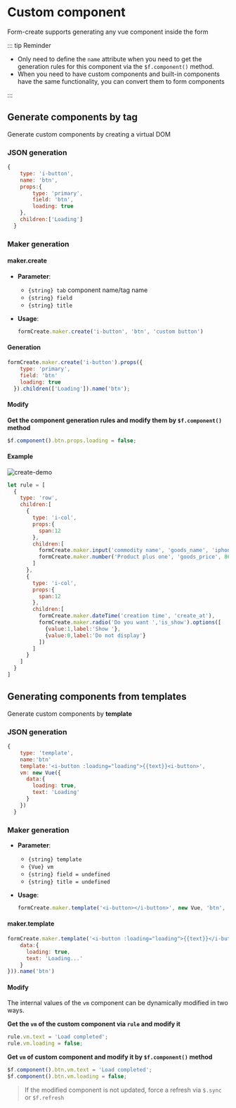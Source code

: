 # Custom component

Form-create supports generating any vue component inside the form

::: tip Reminder

- Only need to define the `name` attribute when you need to get the generation rules for this component via the `$f.component()` method.
- When you need to have custom components and built-in components have the same functionality, you can convert them to form components

:::


## Generate components by tag

Generate custom components by creating a virtual DOM

### JSON generation
```js
{
    type: 'i-button',
    name: 'btn',
    props:{
        type: 'primary',
        field: 'btn',
        loading: true
    },
    children:['Loading']
  }
```

### Maker generation

#### maker.create

- **Parameter**:
  - `{string} tab` component name/tag name
  - `{string} field`
  - `{string} title`

- **Usage**:

  ```js
  formCreate.maker.create('i-button', 'btn', 'custom button')
  ```

#### Generation

```js
formCreate.maker.create('i-button').props({
    type: 'primary',
    field: 'btn'
    loading: true
  }).children(['Loading']).name('btn');
```


#### Modify

**Get the component generation rules and modify them by `$f.component()` method**

```js
$f.component().btn.props.loading = false;
```

#### Example

![create-demo](/img/create-demo.jpg)

```js
let rule = [
  {
    type: 'row',
    children:[
      {
        type: 'i-col',
        props:{
          span:12
        },
        children:[
          formCreate.maker.input('commodity name', 'goods_name', 'iphone'),
          formCreate.maker.number('Product plus one', 'goods_price', 8688)
        ]
      },
      {
        type: 'i-col',
        props:{
          span:12
        },
        children:[
          formCreate.maker.dateTime('creation time', 'create_at'),
          formCreate.maker.radio('Do you want ','is_show').options([
            {value:1,label:'Show '},
            {value:0,label:'Do not display'}
          ])
        ]
      }
    ]
  }
]
```



## Generating components from templates

Generate custom components by **template**


### JSON generation
```js
{
    type: 'template',
    name:'btn'
    template:'<i-button :loading="loading">{{text}}<i-button>',
    vm: new Vue({
      data:{
        loading: true,
        text: 'Loading'
      }
    })
  }
```


### Maker generation

- **Parameter**:
  - `{string} template`
  - `{Vue} vm`
  - `{string} field = undefined`
  - `{string} title = undefined`

- **Usage**:

  ```js
  formCreate.maker.template('<i-button></i-button>', new Vue, 'btn', 'custom button')
  ```

#### maker.template

```js
formCreate.maker.template('<i-button :loading="loading">{{text}}</i-button>',new Vue({
    data:{
      loading: true,
      text: 'Loading...'
    }
})).name('btn')
```

#### Modify

The internal values ​​of the `vm` component can be dynamically modified in two ways.

**Get the `vm` of the custom component via `rule` and modify it**

```js
rule.vm.text = 'Load completed';
rule.vm.loading = false;
```

**Get `vm` of custom component and modify it by `$f.component()` method**

```js
$f.component().btn.vm.text = 'Load completed';
$f.component().btn.vm.loading = false;
```
> If the modified component is not updated, force a refresh via `$.sync` or `$f.refresh`
